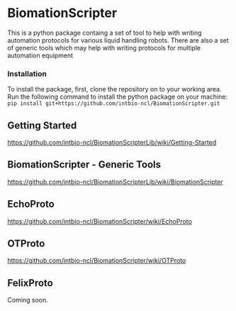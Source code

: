# BiomationScripter

This is a python package containg a set of tool to help with writing automation protocols for various liquid handling robots. There are also a set of generic tools which may help with writing protocols for multiple automation equipment

### Installation

To install the package, first, clone the repository on to your working area. Run the following command to install the python package on your machine:
`pip install git+https://github.com/intbio-ncl/BiomationScripter.git`

## Getting Started
https://github.com/intbio-ncl/BiomationScripterLib/wiki/Getting-Started

## BiomationScripter - Generic Tools
https://github.com/intbio-ncl/BiomationScripterLib/wiki/BiomationScripter

## EchoProto
https://github.com/intbio-ncl/BiomationScripter/wiki/EchoProto

## OTProto
https://github.com/intbio-ncl/BiomationScripter/wiki/OTProto

## FelixProto
Coming soon.
